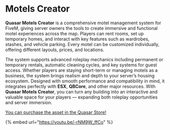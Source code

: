 # Motels Creator

**Quasar Motels Creator** is a comprehensive motel management system for FiveM, giving server owners the tools to create immersive and functional motel experiences across the map. Players can rent rooms, set up temporary homes, and interact with key features such as wardrobes, stashes, and vehicle parking. Every motel can be customized individually, offering different layouts, prices, and locations.

The system supports advanced roleplay mechanics including permanent or temporary rentals, automatic cleaning cycles, and key systems for guest access. Whether players are staying short-term or managing motels as a business, the system brings realism and depth to your server’s housing ecosystem. Designed with smooth performance and compatibility in mind, it integrates perfectly with **ESX**, **QBCore**, and other major resources. With **Quasar Motels Creator**, you can turn any building into an interactive and valuable space for your players — expanding both roleplay opportunities and server immersion.

[You can purchase the asset in the Quasar Store!](https://www.quasar-store.com/scripts/motels)

{% embed url="https://youtu.be/-rNM9W_ffCo" %}

